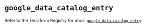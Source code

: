 # `google_data_catalog_entry`

Refer to the Terraform Registry for docs: [`google_data_catalog_entry`](https://registry.terraform.io/providers/hashicorp/google/5.30.0/docs/resources/data_catalog_entry).
